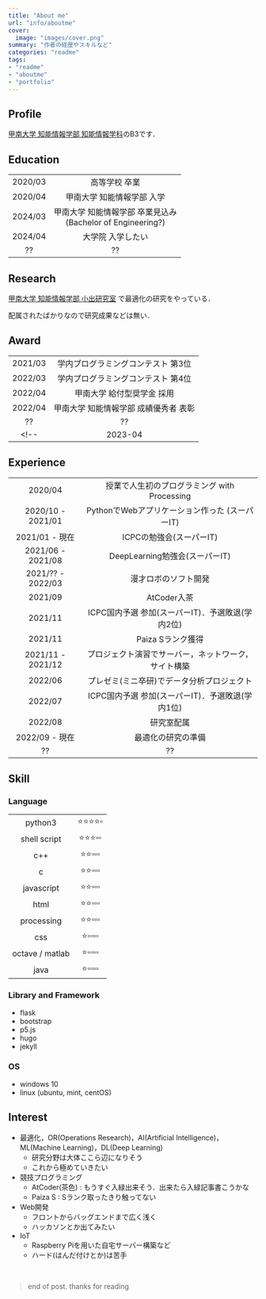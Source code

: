 ```yaml
---
title: "About me"
url: "info/aboutme"
cover:
  image: "images/cover.png"
summary: "作者の経歴やスキルなど"
categories: "readme"
tags:
- "readme"
- "aboutme"
- "portfolio"
---
```


## Profile
[甲南大学 知能情報学部 知能情報学科](https://www.konan-u.ac.jp/faculty/ii/ii/)のB3です．

## Education
|||
|:-:|:-:|
|2020/03|高等学校 卒業|
|2020/04|甲南大学 知能情報学部 入学|
|2024/03|甲南大学 知能情報学部 卒業見込み <br> (Bachelor of Engineering?)|
|2024/04|大学院 入学したい|
|??|??|

## Research
[甲南大学 知能情報学部 小出研究室](https://www.konan-u.ac.jp/hp/koide/) で最適化の研究をやっている．

配属されたばかりなので研究成果などは無い．

## Award

|||
|:-:|:-:|
| 2021/03 | 学内プログラミングコンテスト 第3位 |
| 2022/03 | 学内プログラミングコンテスト 第4位 |
| 2022/04 | 甲南大学 給付型奨学金 採用 |
| 2022/04 | 甲南大学 知能情報学部 成績優秀者 表彰 |
|??|??|
<!-- | 2023-04 | 甲南大学 知能情報学部 成績優秀者 このままだと表彰されそう?? | -->

## Experience

|||
|:-:|:-:|
|2020/04|授業で人生初のプログラミング with Processing|
|2020/10 - 2021/01|PythonでWebアプリケーション作った (スーパーIT)|
|2021/01 - 現在|ICPCの勉強会(スーパーIT)|
|2021/06 - 2021/08|DeepLearning勉強会(スーパーIT)|
|2021/?? - 2022/03|漫才ロボのソフト開発|
|2021/09|AtCoder入茶|
|2021/11|ICPC国内予選 参加(スーパーIT)．予選敗退(学内2位)|
|2021/11|Paiza Sランク獲得|
|2021/11 - 2021/12|プロジェクト演習でサーバー，ネットワーク，サイト構築|
|2022/06|プレゼミ(ミニ卒研)でデータ分析プロジェクト|
|2022/07|ICPC国内予選 参加(スーパーIT)．予選敗退(学内1位)|
|2022/08|研究室配属|
|2022/09 - 現在|最適化の研究の準備|
|??|??|

## Skill
### Language
|||
|:-:|:-:|
|python3|:star::star::star::star::white_small_square:|
|shell script|:star::star::star::white_small_square::white_small_square:|
|c++|:star::star::white_small_square::white_small_square::white_small_square:|
|c|:star::star::white_small_square::white_small_square::white_small_square:|
|javascript|:star::star::white_small_square::white_small_square::white_small_square:|
|html|:star::star::white_small_square::white_small_square::white_small_square:|
|processing|:star::star::white_small_square::white_small_square::white_small_square:|
|css|:star::white_small_square::white_small_square::white_small_square::white_small_square:|
|octave / matlab|:star::white_small_square::white_small_square::white_small_square::white_small_square:|
|java|:star::white_small_square::white_small_square::white_small_square::white_small_square:|

### Library and Framework
- flask
- bootstrap
- p5.js
- hugo
- jekyll

### OS
- windows 10
- linux (ubuntu, mint, centOS)

## Interest
- 最適化，OR(Operations Research)，AI(Artificial Intelligence)，ML(Machine Learning)，DL(Deep Learning)
  - 研究分野は大体ここら辺になりそう
  - これから極めていきたい
- 競技プログラミング
  - AtCoder(茶色) : もうすぐ入緑出来そう．出来たら入緑記事書こうかな
  - Paiza S : Sランク取ったきり触ってない
- Web開発
  - フロントからバッグエンドまで広く浅く
  - ハッカソンとか出てみたい
- IoT
  - Raspberry Piを用いた自宅サーバー構築など
  - ハード(はんだ付けとか)は苦手

<br>

> end of post. thanks for reading
